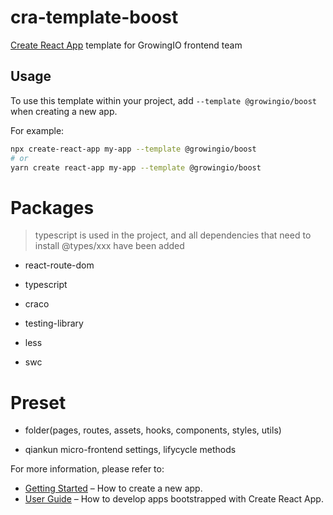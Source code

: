 # cra-template-boost

  [Create React App](https://github.com/facebook/create-react-app) template for GrowingIO frontend team

## Usage

To use this template within your project, add `--template @growingio/boost` when creating a new app.

For example:

```sh
npx create-react-app my-app --template @growingio/boost
# or
yarn create react-app my-app --template @growingio/boost
```
# Packages

> typescript is used in the project, and all dependencies that need to install @types/xxx have been
> added

- react-route-dom

- typescript

- craco

- testing-library

- less

- swc

# Preset
- folder(pages, routes, assets, hooks, components, styles, utils)

- qiankun micro-frontend settings, lifycycle methods

For more information, please refer to:

- [Getting Started](https://create-react-app.dev/docs/getting-started) – How to create a new app.
- [User Guide](https://create-react-app.dev) – How to develop apps bootstrapped with Create React App.